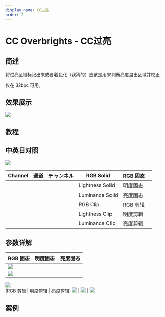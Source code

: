 ```yaml
---
display_name: CC过亮
order: 2
---
```


# CC Overbrights - CC过亮

## 简述

将过亮区域标记出来或者着色化（我猜的）应该是用来判断亮度溢出区域并校正

仅在 32bpc 可用。

## 效果展示

![](https://cdn.yuelili.com/20220102213049.png)

## 教程

## 中英日对照

![](https://mir.yuelili.com/user/AE/effects/AE-Effects-Utility-CC_Overbrights.png)

| Channel | 通道 | チャンネル | RGB Solid       | RGB 固态 |     |
| ------- | ---- | ---------- | --------------- | -------- | --- |
|         |      |            | Lightness Solid | 明度固态 |     |
|         |      |            | Luminance Solid | 亮度固态 |     |
|         |      |            | RGB Clip        | RGB 剪辑 |     |
|         |      |            | Lightness Clip  | 明度剪辑 |     |
|         |      |            | Luminance Clip  | 亮度剪辑 |     |

## 参数详解

| RGB 固态                                        | 明度固态 | 亮度固态 |
| ----------------------------------------------- | -------- | -------- |
| ![](https://cdn.yuelili.com/20220102213351.png) |
| ![](https://cdn.yuelili.com/20220102213409.png) |

![](https://cdn.yuelili.com/20220102213418.png)  
|RGB 剪辑 | 明度剪辑 | 亮度剪辑|
![](https://cdn.yuelili.com/20220102213432.png) |
![](https://cdn.yuelili.com/20220102213447.png) |
![](https://cdn.yuelili.com/20220102213458.png)

## 案例
